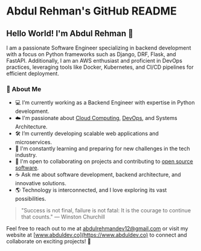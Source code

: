 # Abdul Rehman's GitHub README

## Hello World! I'm Abdul Rehman 👋

I am a passionate Software Engineer specializing in backend development with a focus on Python frameworks such as Django, DRF, Flask, and FastAPI. Additionally, I am an AWS enthusiast and proficient in DevOps practices, leveraging tools like Docker, Kubernetes, and CI/CD pipelines for efficient deployment.

### 📘 About Me

- 💻 I’m currently working as a Backend Engineer with expertise in Python development.
- ☁️ I'm passionate about [Cloud Computing](https://en.wikipedia.org/wiki/Cloud_computing), [DevOps](https://en.wikipedia.org/wiki/DevOps), and Systems Architecture.
- 🛠️ I’m currently developing scalable web applications and microservices.
- 📖 I'm constantly learning and preparing for new challenges in the tech industry.
- 📝 I'm open to collaborating on projects and contributing to [open source software](https://opensource.org/).
- ☕ Ask me about software development, backend architecture, and innovative solutions.
- 🌎 Technology is interconnected, and I love exploring its vast possibilities.

> "Success is not final, failure is not fatal: It is the courage to continue that counts." — Winston Churchill

Feel free to reach out to me at [abdulrehmandev12@gmail.com](mailto:abdulrehmandev12@gmail.com) or visit my website at [www.abduldev.co](https://www.abduldev.co) to connect and collaborate on exciting projects! 🚀
